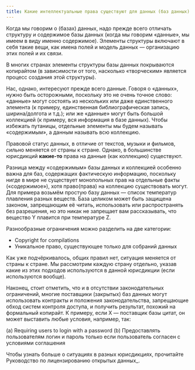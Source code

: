 ```yaml
---
title: Какие интеллектуальные права существуют для данных (баз данных)
---
```


Когда мы говорим о (базах) данных, надо прежде всего отличать структуру и содержимое базы данных (когда мы говорим «данные», мы имеем в виду именно содержимое). Элементы структуры включают в себя такие вещи, как имена полей и модель данных — организацию этих полей и их связи.

В многих странах элементы структуры базы данных покрываются копирайтом (в зависимости от того, насколько «творческим» является процесс создания этой структуры).

Нас, однако, интересуют прежде всего данные. Говоря о «данных», нужно быть осторожными, поскольку это не очень точное слово: «данные» могут состоять из нескольких или даже единственного элемента (к примеру, единственная библиографическая запись, ширина/долгота и т.д.); или же «данные» могут быть большой коллекцией (к примеру, вся информация в базе данных). Чтобы избежать путаницы, отдельные элементы мы будем называть «содержимым», а данным называть всю коллекцию.

Правовой статус данных, в отличие от текстов, музыки и фильмов, сильно меняется от страны к стране. Однако, в большинстве юрисдикций **какие-то** права на данные (как коллекцию) существуют.

Разница между «содержимым» базы данных и коллекцией особенно важна для баз, содержащих фактическую информацию, поскольку нигде в мире не существует монопольных прав на отдельные факты («содержимое»), хотя право(права) на коллекцию существовать могут. Для примера возьмём простую базу данных — список температур плавления разных веществ. База целиком может быть защищена законом, запрещающим её читать, использовать или распространять без разрешения, но это никак не запрещает вам рассказывать, что вещество Y плавится при температуре Z.

Разнообразные ограничения можно разделить на две категории:

-   Copyright for compilations
-   Уникальное право, существующее только для собраний данных

Как уже подчёркивалось, общих правил нет, ситуация меняется от страны к стране. Мы рассмотрим каждую страну отдельно, указав какие из этих подходов используются в данной юрисдикции (если используются вообще).

Наконец, стоит отметить, что и в отсутствии законодательных ограничений, многие поставщики (закрытых) баз данных могут использовать контракты и положения законодательства, запрещающие обход систем контроля доступа, и получить результат, похожий на формальный копирайт. К примеру, если X — поставщик базы цитат, он может выставить любые условия, например, так:

(a) Requiring users to login with a password (b) Предоставлять пользователям логин и пароль только если пользователь согласен с условиями соглашения

Чтобы узнать больше о ситуациях в разных юрисдикциях, прочитайте Руководство по лицензированию открытых данных\_.